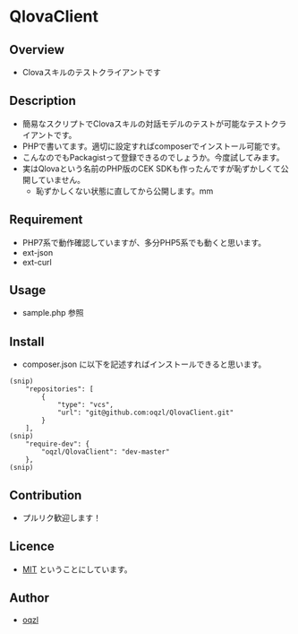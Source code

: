 # QlovaClient

## Overview
- Clovaスキルのテストクライアントです

## Description
- 簡易なスクリプトでClovaスキルの対話モデルのテストが可能なテストクライアントです。
- PHPで書いてます。適切に設定すればcomposerでインストール可能です。
- こんなのでもPackagistって登録できるのでしょうか。今度試してみます。
- 実はQlovaという名前のPHP版のCEK SDKも作ったんですが恥ずかしくて公開していません。
  - 恥ずかしくない状態に直してから公開します。mm

## Requirement
- PHP7系で動作確認していますが、多分PHP5系でも動くと思います。
- ext-json
- ext-curl

## Usage
- sample.php 参照

## Install
- composer.json に以下を記述すればインストールできると思います。
```
(snip)
    "repositories": [
        {
            "type": "vcs",
            "url": "git@github.com:oqzl/QlovaClient.git"
        }
    ],
(snip)
    "require-dev": {
        "oqzl/QlovaClient": "dev-master"
    },
(snip)
```

## Contribution
- プルリク歓迎します！

## Licence
- [MIT](https://github.com/tcnksm/tool/blob/master/LICENCE) ということにしています。

## Author
- [oqzl](https://github.com/oqzl)
